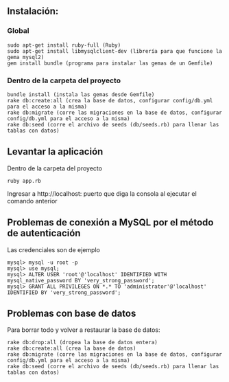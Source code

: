 
## Instalación:

### Global

```
sudo apt-get install ruby-full (Ruby)
sudo apt-get install libmysqlclient-dev (librería para que funcione la gema mysql2)
gem install bundle (programa para instalar las gemas de un Gemfile)
```

### Dentro de la carpeta del proyecto

```
bundle install (instala las gemas desde Gemfile)
rake db:create:all (crea la base de datos, configurar config/db.yml para el acceso a la misma)
rake db:migrate (corre las migraciones en la base de datos, configurar config/db.yml para el acceso a la misma)
rake db:seed (corre el archivo de seeds (db/seeds.rb) para llenar las tablas con datos)
```

## Levantar la aplicación

Dentro de la carpeta del proyecto
```
ruby app.rb
```

Ingresar a http://localhost: puerto que diga la consola al ejecutar el comando anterior

## Problemas de conexión a MySQL por el método de autenticación
Las credenciales son de ejemplo
```
mysql> mysql -u root -p
mysql> use mysql;
mysql> ALTER USER 'root'@'localhost' IDENTIFIED WITH mysql_native_password BY 'very_strong_password';
mysql> GRANT ALL PRIVILEGES ON *.* TO 'administrator'@'localhost' IDENTIFIED BY 'very_strong_password';
```


## Problemas con base de datos

Para borrar todo y volver a restaurar la base de datos:
```
rake db:drop:all (dropea la base de datos entera)
rake db:create:all (crea la base de datos)
rake db:migrate (corre las migraciones en la base de datos, configurar config/db.yml para el acceso a la misma)
rake db:seed (corre el archivo de seeds (db/seeds.rb) para llenar las tablas con datos)
```

